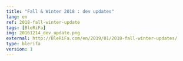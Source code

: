 ```yaml
---
title: "Fall & Winter 2018 : dev updates"
lang: en
ref: 2018-fall-winter-update
tags: [BleRiFa]
img: 20161214_dev_update.png
external: http://BleRiFa.com/en/2019/01/2018-fall-winter-updates/
type: blerifa
version: 1
---
```


